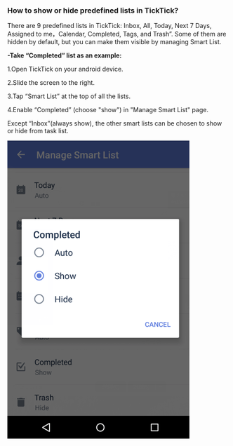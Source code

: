 ### How to show or hide predefined lists in TickTick?
There are 9 predefined lists in TickTick: Inbox, All, Today, Next 7 Days, Assigned to me，Calendar, Completed, Tags, and Trash”. Some of them are hidden by default, but you can make them visible by managing Smart List.
<br />

**-Take “Completed” list as an example:**

1.Open TickTick on your android device.

2.Slide the screen to the right.

3.Tap “Smart List” at the top of all the lists.

4.Enable “Completed” (choose "show") in "Manage Smart List" page.

Except “Inbox”(always show), the other smart lists can be chosen to show or hide from task list.

![](smartlist1.png)



